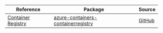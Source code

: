 | Reference | Package | Source |
|---|---|---|
|[Container Registry](containers-containerregistry-readme.md)|[azure-containers-containerregistry](https://repo1.maven.org/maven2/com/azure/azure-containers-containerregistry)|[GitHub](https://github.com/Azure/azure-sdk-for-java/blob/main/sdk/containerregistry/azure-containers-containerregistry)|
